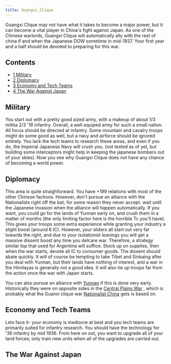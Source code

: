 ```yaml
---
title: Guangxi_Clique
---
```



Guangxi Clique may not have what it takes to become a major power, but
it can become a vital player in China's fight against Japan. As one of
the Chinese warlords, Guangxi Clique will automatically ally with the
rest of china if and when the Japanese DOW sometime in mid-1937. Your
first year and a half should be devoted to preparing for this war.

  

## Contents

-   [ 1 Military ](#Military)
-   [ 2 Diplomacy ](#Diplomacy)
-   [ 3 Economy and Tech Teams ](#Economy_and_Tech_Teams)
-   [ 4 The War Against Japan ](#The_War_Against_Japan)

##  Military 

You start out with a pretty good sized army, with a makeup of about 1/3
militia 2/3 '18 infantry. Overall, a well equiped army for such a small
nation. All focus should be directed at infantry. Some mountain and
cavalry troops might do some good as well, but a navy and airforce
should be ignored entirely. You lack the tech teams to research these
areas, and even if you do, the Imperial Japanese Navy will crush you.
(not tested as of yet, but building some interceptors might help in
keeping the japanese bombers out of your skies). Now you see why Guangxi
Clique does not have any chance of becoming a world power.

  

##  Diplomacy 

This area is quite straighforward. You have +199 relations with most of
the other Chinese factions. However, don't pursue an alliance with the
Nationalists right off the bat; for some reason they never accept. wait
until the Japanese invasion when the alliance will happen automatically.
If you want, you could go for the lands of Yunnan early on, and crush
them in a matter of months (the only limiting factor here is the
horrible Tc you'll have). This gives your troops some extra experience
while granting your industry a slight boost (around 6 IC). However, your
sliders all start out very far towards the right, and due to your
isolationist leanings you will get a massive dissent boost any time you
delcare war. Therefore, a strategy similar top that used for Argentina
will suffice. Stock up on supplies, then when the war starts, devote all
IC to consumer goods. The dissent should abate quickly. It will of
course be tempting to take Tibet and Sinkaing after you deal with
Yunnan, but their lands have nothing of interest, and a war in the
Himilayas is generally not a good idea. It will also tie up troops far
from the action once the war with Japan starts.

You can also pursue an alliance with [Yunnan](/wiki/Yunnan "Yunnan") if
this is done very early. Historically they were on opposite sides in the
[Central Plains War](https://en.wikipedia.org/wiki/Central_Plains_War) ,
which is probably what the Guanxi clique war [Nationalist
China](/wiki/Nationalist_China "Nationalist China") gets is based on.

##  Economy and Tech Teams 

Lets face it- your economy is mediocre at best and you tech teams are
primarily suited for infantry research. You should have the technology
for '36 infantry by mid 1936. From here on out, you want to upgrade all
of your land forces; only train new units when all of the upgrades are
carried out.

  

##  The War Against Japan 
